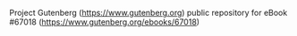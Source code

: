 Project Gutenberg (https://www.gutenberg.org) public repository for
eBook #67018 (https://www.gutenberg.org/ebooks/67018)
